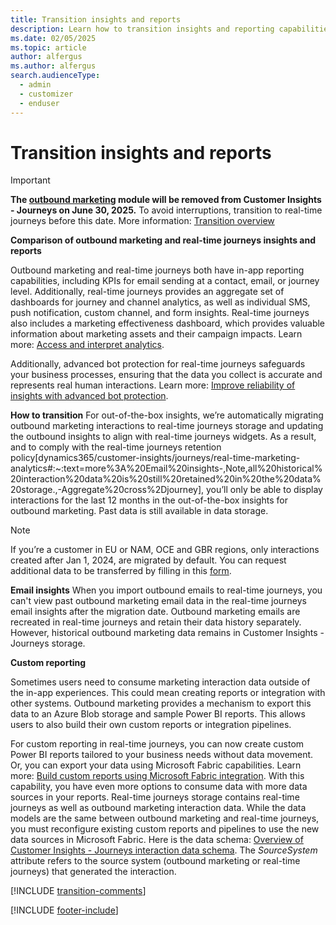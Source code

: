```yaml
---
title: Transition insights and reports
description: Learn how to transition insights and reporting capabilities from outbound marketing to real-time journeys in Dynamics 365 Customer Insights - Journeys.
ms.date: 02/05/2025
ms.topic: article
author: alfergus
ms.author: alfergus
search.audienceType: 
  - admin
  - customizer
  - enduser
---
```


# Transition insights and reports

> [!IMPORTANT]
> **The [outbound marketing](user-guide.md) module will be removed from Customer Insights - Journeys on June 30, 2025.** To avoid interruptions, transition to real-time journeys before this date. More information: [Transition overview](transition-overview.md)

**Comparison of outbound marketing and real-time journeys insights and reports**

Outbound marketing and real-time journeys both have in-app reporting capabilities, including KPIs for email sending at a contact, email, or journey level. Additionally, real-time journeys provides an aggregate set of dashboards for journey and channel analytics, as well as individual SMS, push notification, custom channel, and form insights. Real-time journeys also includes a marketing effectiveness dashboard, which provides valuable information about marketing assets and their campaign impacts. Learn more: [Access and interpret analytics](real-time-marketing-analytics.md).

Additionally, advanced bot protection for real-time journeys safeguards your business processes, ensuring that the data you collect is accurate and represents real human interactions. Learn more: [Improve reliability of insights with advanced bot protection](/dynamics365/customer-insights/journeys/bot-protection).

**How to transition**
For out-of-the-box insights, we’re automatically migrating outbound marketing interactions to real-time journeys storage and updating the outbound insights to align with real-time journeys widgets. As a result, and to comply with the real-time journeys retention policy[dynamics365/customer-insights/journeys/real-time-marketing-analytics#:~:text=more%3A%20Email%20insights-,Note,all%20historical%20interaction%20data%20is%20still%20retained%20in%20the%20data%20storage.,-Aggregate%20cross%2Djourney], you’ll only be able to display interactions for the last 12 months in the out-of-the-box insights for outbound marketing. Past data is still available in data storage.

> [!NOTE]
> If you’re a customer in EU or NAM, OCE and GBR regions, only interactions created after Jan 1, 2024, are migrated by default. You can request additional data to be transferred by filling in this [form](https://go.microsoft.com/fwlink/?linkid=2313103).

**Email insights**
When you import outbound emails to real-time journeys, you can't view past outbound marketing email data in the real-time journeys email insights after the migration date. Outbound marketing emails are recreated in real-time journeys and retain their data history separately. However, historical outbound marketing data remains in Customer Insights - Journeys storage.

**Custom reporting**

Sometimes users need to consume marketing interaction data outside of the in-app experiences. This could mean creating reports or integration with other systems. Outbound marketing provides a mechanism to export this data to an Azure Blob storage and sample Power BI reports. This allows users to also build their own custom reports or integration pipelines.

For custom reporting in real-time journeys, you can now create custom Power BI reports tailored to your business needs without data movement. Or, you can export your data using Microsoft Fabric capabilities. Learn more: [Build custom reports using Microsoft Fabric integration](fabric-integration.md). With this capability, you have even more options to consume data with more data sources in your reports. Real-time journeys storage contains real-time journeys as well as outbound marketing interaction data. While the data models are the same between outbound marketing and real-time journeys, you must reconfigure existing custom reports and pipelines to use the new data sources in Microsoft Fabric. Here is the data schema: [Overview of Customer Insights - Journeys interaction data schema](/common-data-model/schema/core/applicationcommon/foundationcommon/crmcommon/solutions/customerinsightsjourneys/overview). The *SourceSystem* attribute refers to the source system (outbound marketing or real-time journeys) that generated the interaction.



[!INCLUDE [transition-comments](./includes/transition-comments.md)]

[!INCLUDE [footer-include](./includes/footer-banner.md)]
